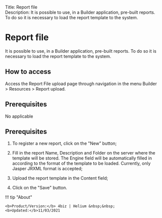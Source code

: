 Title: Report file  
Description: It is possible to use, in a Builder application, pre-built reports. To do so it is necessary to load the report template to the system. 
# Report file  

It is possible to use, in a Builder application, pre-built reports. To do so it is necessary to load the report template to the system.

## How to access

Access the Report File upload page through navigation in the menu Builder > Resources > Report upload.

## Prerequisites 

No applicable  

## Prerequisites

1.	To register a new report, click on the "New” button;

2.	Fill in the report Name, Description and Folder on the server where the template will be stored. The Engine field will be automatically filled in according to the format of the template to be loaded. Currently, only Jasper JRXML format is accepted;

3.	Upload the report template in the Content field;

4.	Click on the "Save" button.


!!! tip "About"

    <b>Product/Version:</b> 4biz | Helium &nbsp;&nbsp;
    <b>Updated:</b>11/03/2021  
